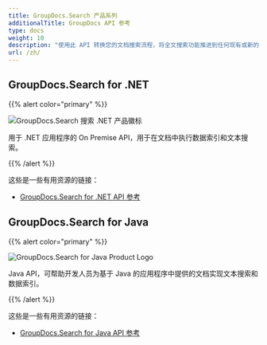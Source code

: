 ```yaml
---
title: GroupDocs.Search 产品系列
additionalTitle: GroupDocs API 参考
type: docs
weight: 10
description: "使用此 API 转换您的文档搜索流程，将全文搜索功能推进到任何现有或新的跨平台应用程序中"
url: /zh/
---
```


## GroupDocs.Search for .NET

{{% alert color="primary" %}} 

![GroupDocs.Search 搜索 .NET 产品徽标](../gdocs_net.png)

用于 .NET 应用程序的 On Premise API，用于在文档中执行数据索引和文本搜索。

{{% /alert %}} 

这些是一些有用资源的链接：

- [GroupDocs.Search for .NET API 参考](/search/zh/net/)


## GroupDocs.Search for Java

{{% alert color="primary" %}}

![GroupDocs.Search for Java Product Logo](../gdocs_java.png)

Java API，可帮助开发人员为基于 Java 的应用程序中提供的文档实现文本搜索和数据索引。

{{% /alert %}}

这些是一些有用资源的链接：

- [GroupDocs.Search for Java API 参考](/search/java/)
